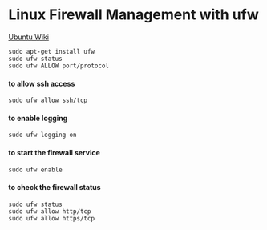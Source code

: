 # Linux Firewall Management with ufw
[Ubuntu Wiki](https://wiki.ubuntu.com/UncomplicatedFirewall)  

`sudo apt-get install ufw`  
`sudo ufw status`  
`sudo ufw ALLOW port/protocol`  
#### to allow ssh access
`sudo ufw allow ssh/tcp`
#### to enable logging
`sudo ufw logging on`
#### to start the firewall service
`sudo ufw enable`
#### to check the firewall status
`sudo ufw status`  
`sudo ufw allow http/tcp`  
`sudo ufw allow https/tcp`  
